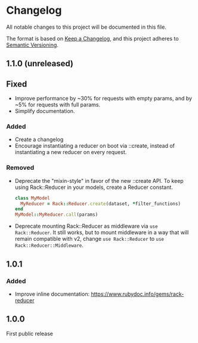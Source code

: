 # Changelog
All notable changes to this project will be documented in this file.

The format is based on [Keep a Changelog](https://keepachangelog.com/en/1.0.0/),
and this project adheres to [Semantic Versioning](https://semver.org/spec/v2.0.0.html).

## 1.1.0 (unreleased)

## Fixed
- Improve performance by ~30% for requests with empty params, and by ~5% for
  requests with full params.
- Simplify documentation.

### Added
- Create a changelog
- Encourage instantiating a reducer on boot via ::create, instead of
  instantiating a new reducer on every request.

### Removed
- Deprecate the "mixin-style" in favor of the new ::create API.
  To keep using Rack::Reducer in your models, create a Reducer constant.
    ```ruby
    class MyModel
      MyReducer = Rack::Reducer.create(dataset, *filter_functions)
    end
    MyModel::MyReducer.call(params)
    ```
- Deprecate mounting Rack::Reducer as middleware via `use Rack::Reducer`. It
  still works, but to mount middleware in a way that will remain compatible with
  v2, change `use Rack::Reducer` to `use Rack::Reducer::Middleware`.

## 1.0.1
### Added
- Improve inline documentation: https://www.rubydoc.info/gems/rack-reducer

## 1.0.0
First public release

